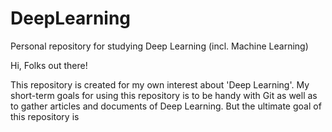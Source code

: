 # DeepLearning
Personal repository for studying Deep Learning (incl. Machine Learning)

Hi, Folks out there!

This repository is created for my own interest about 'Deep Learning'. My short-term goals for using this repository is to be handy with Git as well as to gather articles and documents of Deep Learning. But the ultimate goal of this repository is
